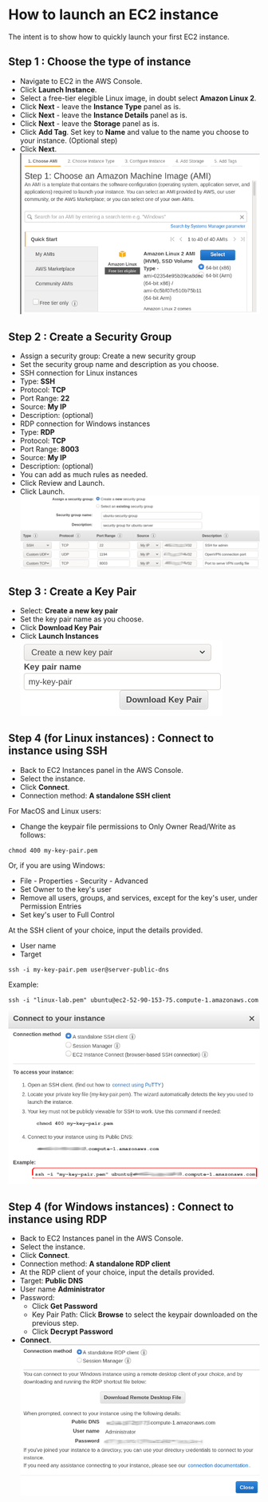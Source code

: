 # How to launch an EC2 instance

The intent is to show how to quickly launch your first EC2 instance.

## Step 1 : Choose the type of instance
- Navigate to EC2 in the AWS Console.
- Click **Launch Instance**.
- Select a free-tier elegible Linux image, in doubt select **Amazon Linux 2**.
- Click **Next** - leave the **Instance Type** panel as is.
- Click **Next** - leave the **Instance Details** panel as is.
- Click **Next** - leave the **Storage** panel as is.
- Click **Add Tag**. Set key to **Name** and value to the name you choose to your instance. (Optional step)
- Click **Next**.
![EC2 instance creation](../img/aws-ec2-create-instance.png "Create an EC2 instance")

## Step 2 : Create a Security Group
- Assign a security group: Create a new security group
- Set the security group name and description as you choose.
- SSH connection for Linux instances
 - Type: **SSH**
 - Protocol: **TCP**
 - Port Range: **22**
 - Source: **My IP**
 - Description: (optional)
- RDP connection for Windows instances
 - Type: **RDP**
 - Protocol: **TCP**
 - Port Range: **8003**
 - Source: **My IP**
 - Description: (optional)
- You can add as much rules as needed.
- Click Review and Launch.
- Click Launch.
![security group](../img/aws-ec2-sg-gns3.png "Create Security Group")

## Step 3 : Create a Key Pair
- Select: **Create a new key pair**
- Set the key pair name as you choose.
- Click **Download Key Pair**
- Click **Launch Instances**
![keypair](../img/aws-ec2-keypair.png "Create Key Pair")

## Step 4 (for Linux instances) : Connect to instance using SSH
- Back to EC2 Instances panel in the AWS Console.
- Select the instance.
- Click **Connect**.
- Connection method: **A standalone SSH client**

For MacOS and Linux users:
- Change the keypair file permissions to Only Owner Read/Write as follows:
```
chmod 400 my-key-pair.pem
```

Or, if you are using Windows:
- File - Properties - Security - Advanced
- Set Owner to the key's user
- Remove all users, groups, and services, except for the key's user, under Permission Entries
- Set key's user to Full Control

At the SSH client of your choice, input the details provided.
- User name
- Target
```
ssh -i my-key-pair.pem user@server-public-dns
```
Example:
```
ssh -i "linux-lab.pem" ubuntu@ec2-52-90-153-75.compute-1.amazonaws.com
```
![SSH connection](../img/aws-ec2-connect-ssh.png "Connect to an EC2 instance")

## Step 4 (for Windows instances) : Connect to instance using RDP
- Back to EC2 Instances panel in the AWS Console.
- Select the instance.
- Click **Connect**.
- Connection method: **A standalone RDP client**
- At the RDP client of your choice, input the details provided.
- Target: **Public DNS**
- User name **Administrator**
- Password:
  - Click **Get Password**
  - Key Pair Path: Click **Browse** to select the keypair downloaded on the previous step.
  - Click **Decrypt Password**
- **Connect**.
![EC2 instance connection](../img/aws-ec2-connect-rdp.png "Connect to an EC2 instance")
